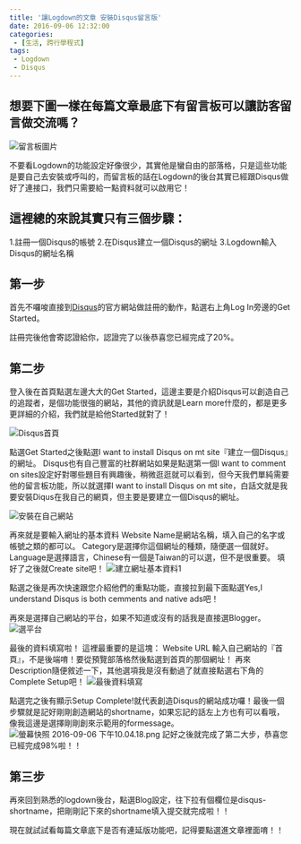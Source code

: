 ```yaml
---
title: '讓Logdown的文章 安裝Disqus留言版'
date: 2016-09-06 12:32:00
categories:
 - [生活, 跨行學程式]
tags:
 - Logdown
 - Disqus
---
```

## 想要下圖一樣在每篇文章最底下有留言板可以讓訪客留言做交流嗎？
![留言板圖片](http://user-image.logdown.io/user/18810/blog/18323/post/846594/SIchoycS4SwmsMMXcLHz_Screen%20Shot%20on%202016-09-06%20at%2020-35-08.png)

不要看Logdown的功能設定好像很少，其實他是蠻自由的部落格，只是這些功能是要自己去安裝或呼叫的，而留言板的話在Logdown的後台其實已經跟Disqus做好了連接口，我們只需要給一點資料就可以啟用它！

## 這裡總的來說其實只有三個步驟：
1.註冊一個Disqus的帳號
2.在Disqus建立一個Disqus的網址
3.Logdown輸入Disqus的網址名稱

## 第一步
首先不囉唆直接到[Disqus](https://disqus.com/)的官方網站做註冊的動作，點選右上角Log In旁邊的Get Started。

註冊完後他會寄認證給你，認證完了以後恭喜您已經完成了20%。

## 第二步
登入後在首頁點選左邊大大的Get Started，這邊主要是介紹Disqus可以創造自己的追蹤者，是個功能很強的網站，其他的資訊就是Learn more什麼的，都是更多更詳細的介紹，我們就是給他Started就對了！

![Disqus首頁](http://user-image.logdown.io/user/18810/blog/18323/post/846594/VJxxFFCRPuY17SESjSFc_Screen%20Shot%20on%202016-09-06%20at%2021-00-19.png)

點選Get Started之後點選I want to install Disqus on mt site『建立一個Disqus』的網址。
Disqus也有自己豐富的社群網站如果是點選第一個I want to comment on sites設定好對哪些題目有興趣後，稍微逛逛就可以看到，但今天我們單純需要他的留言板功能，所以就選擇I want to install Disqus on mt site，白話文就是我要安裝Diqus在我自己的網頁，但主要是要建立一個Disqus的網址。

![安裝在自己網站](http://user-image.logdown.io/user/18810/blog/18323/post/846594/x8anip2pQ8SnI0Bj29ww_%E7%AC%AC%E4%BA%8C%E6%AD%A5.png)








再來就是要輸入網址的基本資料
Website Name是網站名稱，填入自己的名字或帳號之類的都可以。
Category是選擇你這個網址的種類，隨便選一個就好。
Language是選擇語言，Chinese有一個是Taiwan的可以選，但不是很重要。
填好了之後就Create site吧！
![建立網址基本資料1](http://user-image.logdown.io/user/18810/blog/18323/post/846594/8uTXQwyIS9mKXWVmG0NM_Screen%20Shot%20on%202016-09-06%20at%2021-22-27.png)

點選之後是再次快速跟您介紹他們的重點功能，直接拉到最下面點選Yes,I understand Disqus is both cemments and native ads吧！

再來是選擇自己網站的平台，如果不知道或沒有的話我是直接選Blogger。
![選平台](http://user-image.logdown.io/user/18810/blog/18323/post/846594/xondAlRiTM6AzPraq5hn_Screen%20Shot%20on%202016-09-06%20at%2021-35-48%20(1).png)

最後的資料填寫啦！
這裡最重要的是這塊：
Website URL  輸入自己網站的『首頁』，不是後端唷！要從預覽部落格然後點選到首頁的那個網址！
再來Description隨便敘述一下，其他選項我是沒有動過了就直接點選右下角的Complete Setup吧！
![最後資料填寫](http://user-image.logdown.io/user/18810/blog/18323/post/846594/DEBngHyNQj2Z0BKvQg4l_Screen%20Shot%20on%202016-09-06%20at%2021-50-09.png)

點選完之後有顯示Setup Complete!就代表創造Disqus的網站成功囉！最後一個步驟就是記好剛剛創造網站的shortname，如果忘記的話左上方也有可以看哦，像我這邊是選擇剛剛創來示範用的formessage。
![螢幕快照 2016-09-06 下午10.04.18.png](http://user-image.logdown.io/user/18810/blog/18323/post/846594/jzcsc1gIQVaFPJIBHiEs_%E8%9E%A2%E5%B9%95%E5%BF%AB%E7%85%A7%202016-09-06%20%E4%B8%8B%E5%8D%8810.04.18.png)
記好之後就完成了第二大步，恭喜您已經完成98%啦！！

## 第三步

再來回到熟悉的logdown後台，點選Blog設定，往下拉有個欄位是disqus-shortname，把剛剛記下來的shortname填入提交就完成啦！！

現在就試試看每篇文章底下是否有連延版功能吧，記得要點選進文章裡面唷！！
